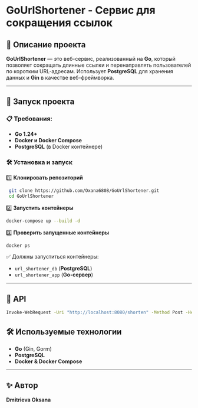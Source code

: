 # GoUrlShortener - Сервис для сокращения ссылок

## 📌 Описание проекта
**GoUrlShortener** — это веб-сервис, реализованный на **Go**, который позволяет сокращать длинные ссылки и перенаправлять пользователей по коротким URL-адресам.
Использует **PostgreSQL** для хранения данных и **Gin** в качестве веб-фреймворка.

---

## 🚀 Запуск проекта

### 📋 Требования:
- **Go 1.24+**
- **Docker и Docker Compose**
- **PostgreSQL** (в Docker контейнере)

### 🛠 Установка и запуск
1️⃣ **Клонировать репозиторий**
```sh
 git clone https://github.com/Oxana6808/GoUrlShortener.git
 cd GoUrlShortener
```

2️⃣ **Запустить контейнеры**
```sh
docker-compose up --build -d
```

3️⃣ **Проверить запущенные контейнеры**
```sh
docker ps
```

✅ Должны запуститься контейнеры:
- `url_shortener_db` (**PostgreSQL**)
- `url_shortener_app` (**Go-сервер**)

---

## 🔗 API

```sh
Invoke-WebRequest -Uri "http://localhost:8080/shorten" -Method Post -Headers @{"Content-Type"="application/json"} -Body '{"url":"https://google.com"}'
```

## 🛠 Используемые технологии
- **Go** (Gin, Gorm)
- **PostgreSQL**
- **Docker & Docker Compose**

---

## ✨ Автор
**Dmitrieva Oksana**


